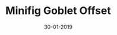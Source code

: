 ---
title: "Minifig Goblet Offset"
date: 30-01-2019

image: image.png
cad: model.ldr

source_url: "https://www.flickr.com/photos/marinstipkovic/16440008257"
source_title: "Height difference"
source_name: "Marin Stipkovic"
source_date: 25-02-2015

taxonomy:
  part: ["2343", "6141"]
  partcount: 2

  width: [1, stud]
  depth: [1, stud]
  height: [2, brick]

  function: ["stud_lift"]
  stud_lift_length: 3
---